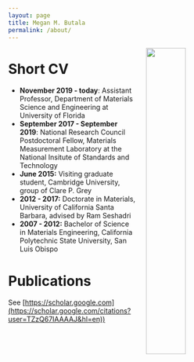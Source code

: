 ```yaml
---
layout: page
title: Megan M. Butala
permalink: /about/
---
```



<img hspace="20" align="right" src="../images/me.jpg" width="40%" height="40%">


Short CV
========
* **November 2019 - today**: Assistant Professor, Department of Materials Science and Engineering at University of Florida
* **September 2017 - September 2019**: National Research Council Postdoctoral Fellow, Materials Measurement Laboratory at the National Insitute of Standards and Technology
* **June 2015:** Visiting graduate student, Cambridge University, group of Clare P. Grey
* **2012 - 2017:** Doctorate in Materials, University of California Santa Barbara, advised by Ram Seshadri
* **2007 - 2012:** Bachelor of Science in Materials Engineering, California Polytechnic State University, San Luis Obispo

Publications
=============

See [https://scholar.google.com](https://scholar.google.com/citations?user=TZzQ67IAAAAJ&hl=en))
